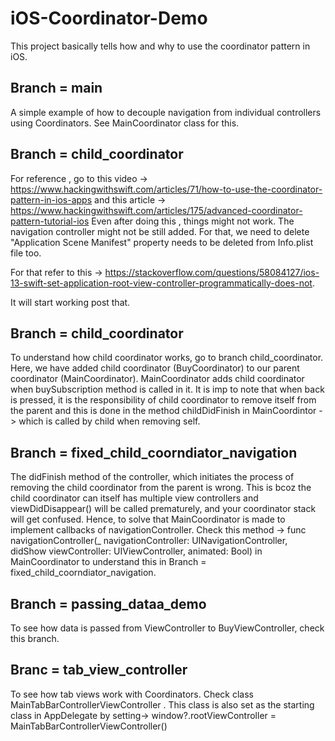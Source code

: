 # iOS-Coordinator-Demo

This project basically tells how and why to use the coordinator pattern in iOS. 

## Branch = main
A simple example of how to decouple navigation from individual controllers using Coordinators. See MainCoordinator class for this. 

## Branch = child_coordinator
For reference , go to this video -> https://www.hackingwithswift.com/articles/71/how-to-use-the-coordinator-pattern-in-ios-apps and this article -> https://www.hackingwithswift.com/articles/175/advanced-coordinator-pattern-tutorial-ios
Even after doing this , things might not work. The navigation controller might not be still added. For that, we need to delete "Application Scene Manifest" property needs to be deleted from Info.plist file too. 


For that refer to this -> https://stackoverflow.com/questions/58084127/ios-13-swift-set-application-root-view-controller-programmatically-does-not. 

It will start working post that.

## Branch = child_coordinator
To understand how child coordinator works, go to branch child_coordinator.
Here, we have added child coordinator (BuyCoordinator) to our parent coordinator (MainCoordinator). MainCoordinator adds child coordinator when buySubscription method is called in it. It is imp to note that when back is pressed, it is the responsibility of child coordinator to remove itself from the parent and this is done in the method childDidFinish in MainCoordintor -> which is called by child when removing self.


## Branch = fixed_child_coorndiator_navigation
The didFinish method of the controller, which initiates the process of removing the child coordinator from the parent is wrong. This is bcoz the child coordinator can itself has multiple view controllers and viewDidDisappear() will be called prematurely, and your coordinator stack will get confused. Hence, to solve that MainCoordinator is made to implement callbacks of navigationController. Check this method -> func navigationController(_ navigationController: UINavigationController, didShow viewController: UIViewController, animated: Bool)  in MainCoordinator to understand this in Branch = fixed_child_coorndiator_navigation.

## Branch = passing_dataa_demo
To see how data is passed from ViewController to BuyViewController, check this branch. 

## Branc = tab_view_controller
To see how tab views work with Coordinators.
Check class MainTabBarControllerViewController . This class is also set as the starting class in AppDelegate by setting->  window?.rootViewController = MainTabBarControllerViewController()




